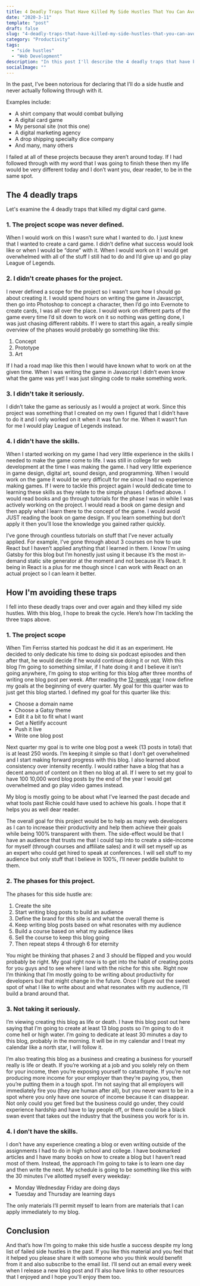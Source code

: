 ```yaml
---
title: 4 Deadly Traps That Have Killed My Side Hustles That You Can Avoid
date: "2020-3-11"
template: "post"
draft: false
slug: "4-deadly-traps-that-have-killed-my-side-hustles-that-you-can-avoid"
category: "Productivity"
tags:
  - "side hustles"
  - "Web Development"
description: "In this post I'll describe the 4 deadly traps that have killed my side hustles so that you don't have the suffer from the same fate."
socialImage: ""
---
```


In the past, I’ve been notorious for declaring that I’ll do a side hustle and never actually following through with it.

Examples include: 
- A shirt company that would combat bullying 
- A digital card game
- My personal site (not this one)
- A digital marketing agency
- A drop shipping specialty dice company
- And many, many others

I failed at all of these projects because they aren’t around today. If I had followed through with my word that I was going to finish these then my life would be very different today and I don’t want you, dear reader, to be in the same spot.

## The 4 deadly traps

Let's examine the 4 deadly traps that killed my digital card game.

### 1. The project scope was never defined.

When I would work on this I wasn’t sure what I wanted to do. I just knew that I wanted to create a card game. I didn’t define what success would look like or when I would be “done” with it. When I would work on it I would get overwhelmed with all of the stuff I still had to do and I’d give up and go play League of Legends.

### 2. I didn't create phases for the project.

I never defined a scope for the project so I wasn’t sure how I should go about creating it. I would spend hours on writing the game in Javascript, then go into Photoshop to concept a character, then I’d go into Evernote to create cards, I was all over the place. I would work on different parts of the game every time I’d sit down to work on it so nothing was getting done, I was just chasing different rabbits. If I were to start this again, a really simple overview of the phases would probably go something like this:

1. Concept
2. Prototype
3. Art 

If I had a road map like this then I would have known what to work on at the given time. When I was writing the game in Javascript I didn’t even know what the game was yet! I was just slinging code to make something work.

### 3. I didn't take it seriously.

I didn’t take the game as seriously as I would a project at work. Since this project was something that I created on my own I figured that I didn’t have to do it and I only worked on it when it was fun for me. When it wasn’t fun for me I would play League of Legends instead.

### 4. I didn't have the skills.

When I started working on my game I had very little experience in the skills I needed to make the game come to life. I was still in college for web development at the time I was making the game. I had very little experience in game design, digital art, sound design, and programming. When I would work on the game it would be very difficult for me since I had no experience making games. If I were to tackle this project again I would dedicate time to learning these skills as they relate to the simple phases I defined above. I would read books and go through tutorials for the phase I was in while I was actively working on the project. I would read a book on game design and then apply what I learn there to the concept of the game. I would avoid JUST reading the book on game design. If you learn something but don’t apply it then you’ll lose the knowledge you gained rather quickly.

I’ve gone through countless tutorials on stuff that I’ve never actually applied. For example, I’ve gone through about 3 courses on how to use React but I haven’t applied anything that I learned in them. I know I’m using Gatsby for this blog but I’m honestly just using it because it’s the most in-demand static site generator at the moment and not because it’s React. It being in React is a plus for me though since I can work with React on an actual project so I can learn it better.

## How I'm avoiding these traps

I fell into these deadly traps over and over again and they killed my side hustles. With this blog, I hope to break the cycle. Here’s how I’m tackling the three traps above.

### 1. The project scope
When Tim Ferriss started his podcast he did it as an experiment. He decided to only dedicate his time to doing six podcast episodes and then after that, he would decide if he would continue doing it or not. With this blog I’m going to something similar, if I hate doing it and I believe it isn’t going anywhere, I’m going to stop writing for this blog after three months of writing one blog post per week. After reading the <a href="https://amzn.to/3aDCJwD" target="_blank">12-week year</a> I now define my goals at the beginning of every quarter. My goal for this quarter was to just get this blog started. I defined my goal for this quarter like this:
- Choose a domain name
- Choose a Gatsy theme
- Edit it a bit to fit what I want
- Get a Netlify account
- Push it live
- Write one blog post 
  
Next quarter my goal is to write one blog post a week (13 posts in total) that is at least 250 words. I’m keeping it simple so that I don’t get overwhelmed and I start making forward progress with this blog. I also learned about consistency over intensity recently. I would rather have a blog that has a decent amount of content on it then no blog at all. If I were to set my goal to have 100 10,000 word blog posts by the end of the year I would get overwhelmed and go play video games instead.

My blog is mostly going to be about what I’ve learned the past decade and what tools past Richie could have used to achieve his goals. I hope that it helps you as well dear reader.

The overall goal for this project would be to help as many web developers as I can to increase their productivity and help them achieve their goals while being 100% transparent with them. The side-effect would be that I have an audience that trusts me that I could tap into to create a side-income for myself (through courses and affiliate sales) and it will set myself up as an expert who could get hired to speak at conferences. I will sell stuff to my audience but only stuff that I believe in 100%, I’ll never peddle bullshit to them.

### 2. The phases for this project.

The phases for this side hustle are:
1. Create the site
2. Start writing blog posts to build an audience
3. Define the brand for this site is and what the overall theme is
4. Keep writing blog posts based on what resonates with my audience
5. Build a course based on what my audience likes
6. Sell the course to keep this blog going
7. Then repeat steps 4 through 6 for eternity 

You might be thinking that phases 2 and 3 should be flipped and you would probably be right. My goal right now is to get into the habit of creating posts for you guys and to see where I land with the niche for this site. Right now I’m thinking that I’m mostly going to be writing about productivity for developers but that might change in the future. Once I figure out the sweet spot of what I like to write about and what resonates with my audience, I’ll build a brand around that.

### 3. Not taking it seriously.

I’m viewing creating this blog as life or death. I have this blog post out here saying that I’m going to create at least 13 blog posts so I’m going to do it come hell or high water. I’m going to dedicate at least 30 minutes a day to this blog, probably in the morning. It will be in my calendar and I treat my calendar like a north star, I will follow it.

I’m also treating this blog as a business and creating a business for yourself really is life or death. If you’re working at a job and you solely rely on them for your income, then you’re exposing yourself to catastrophe. If you’re not producing more income for your employer than they’re paying you, then you’re putting them in a tough spot. I’m not saying that all employers will immediately fire you (they are human after all), but you never want to be in a spot where you only have one source of income because it can disappear. Not only could you get fired but the business could go under, they could experience hardship and have to lay people off, or there could be a black swan event that takes out the industry that the business you work for is in.

### 4. I don't have the skills.

I don’t have any experience creating a blog or even writing outside of the assignments I had to do in high school and college. I have bookmarked articles and I have many books on how to create a blog but I haven’t read most of them. Instead, the approach I’m going to take is to learn one day and then write the next. My schedule is going to be something like this with the 30 minutes I’ve allotted myself every weekday:
- Monday Wednesday Friday are doing days
- Tuesday and Thursday are learning days
  
The only materials I’ll permit myself to learn from are materials that I can apply immediately to my blog.

## Conclusion

And that’s how I’m going to make this side hustle a success despite my long list of failed side hustles in the past. If you like this material and you feel that it helped you please share it with someone who you think would benefit from it and also subscribe to the email list. I’ll send out an email every week when I release a new blog post and I’ll also have links to other resources that I enjoyed and I hope you'll enjoy them too.